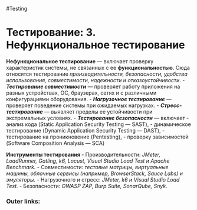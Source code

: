 #Testing 
# Тестирование: **3. Нефункциональное тестирование** 

**Нефункциональное тестирование** — включает проверку характеристик системы, не связанных с ее **функциональностью**. Сюда относятся тестирование *производительности, безопасности, удобства использования, совместимости, надежности и отказоустойчивости*.
	- ***Тестирование совместимости*** — проверяет работу приложения на разных устройствах, ОС, браузерах, сетях и с различными конфигурациями оборудования. 
	- ***Нагрузочное тестирование*** — проверяет поведение системы при ожидаемых нагрузках.
	- ***Стресс-тестирование*** — выявляет пределы ее устойчивости при экстремальных условиях.
	- ***Тестирование безопасности*** — включает 
		- анализ кода (Static Application Security Testing — SAST), 
		- динамическое тестирование (Dynamic Application Security Testing — DAST), 
		- тестирование на проникновение (Pentesting),
		- проверку зависимостей (Software Composition Analysis — SCA)

**Инструменты тестирования** 
	- Производительности: *JMeter, LoadRunner, Gatling, k6, Locust, Visual Studio Load Test и Apache Benchmark.*
	- Совместимости: *тестовые матрицы, виртуальные машины, облачные сервисы (например, BrowserStack, Sauce Labs) и эмуляторы.*
	- Нагрузочного и стресс: *JMeter, k6 и Visual Studio Load Test.* 
	- Безопасности: *OWASP ZAP, Burp Suite, SonarQube, Snyk.*
### Outer links:

